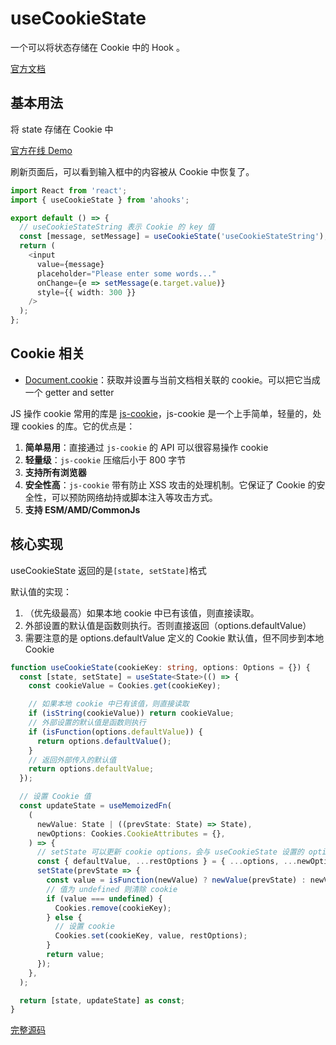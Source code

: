 # useCookieState

一个可以将状态存储在 Cookie 中的 Hook 。

[官方文档](https://ahooks.js.org/zh-CN/hooks/use-cookie-state)

## 基本用法

将 state 存储在 Cookie 中

[官方在线 Demo](https://ahooks.js.org/~demos/usecookiestate-demo1/)

刷新页面后，可以看到输入框中的内容被从 Cookie 中恢复了。

```ts
import React from 'react';
import { useCookieState } from 'ahooks';

export default () => {
  // useCookieStateString 表示 Cookie 的 key 值
  const [message, setMessage] = useCookieState('useCookieStateString');
  return (
    <input
      value={message}
      placeholder="Please enter some words..."
      onChange={e => setMessage(e.target.value)}
      style={{ width: 300 }}
    />
  );
};
```

## Cookie 相关

- [Document.cookie](https://developer.mozilla.org/zh-CN/docs/Web/API/Document/cookie)：获取并设置与当前文档相关联的 cookie。可以把它当成一个 getter and setter

JS 操作 cookie 常用的库是 [js-cookie](https://www.npmjs.com/package/js-cookie)，js-cookie 是一个上手简单，轻量的，处理 cookies 的库。它的优点是：

1. **简单易用**：直接通过 `js-cookie` 的 API 可以很容易操作 cookie
2. **轻量级**：`js-cookie` 压缩后小于 800 字节
3. **支持所有浏览器**
4. **安全性高**：`js-cookie` 带有防止 XSS 攻击的处理机制。它保证了 Cookie 的安全性，可以预防网络劫持或脚本注入等攻击方式。
5. **支持 ESM/AMD/CommonJs**

## 核心实现

useCookieState 返回的是`[state, setState]`格式

默认值的实现：

1. （优先级最高）如果本地 cookie 中已有该值，则直接读取。
2. 外部设置的默认值是函数则执行。否则直接返回（options.defaultValue）
3. 需要注意的是 options.defaultValue 定义的 Cookie 默认值，但不同步到本地 Cookie

```ts
function useCookieState(cookieKey: string, options: Options = {}) {
  const [state, setState] = useState<State>(() => {
    const cookieValue = Cookies.get(cookieKey);

    // 如果本地 cookie 中已有该值，则直接读取
    if (isString(cookieValue)) return cookieValue;
    // 外部设置的默认值是函数则执行
    if (isFunction(options.defaultValue)) {
      return options.defaultValue();
    }
    // 返回外部传入的默认值
    return options.defaultValue;
  });

  // 设置 Cookie 值
  const updateState = useMemoizedFn(
    (
      newValue: State | ((prevState: State) => State),
      newOptions: Cookies.CookieAttributes = {},
    ) => {
      // setState 可以更新 cookie options，会与 useCookieState 设置的 options 进行 merge 操作。
      const { defaultValue, ...restOptions } = { ...options, ...newOptions };
      setState(prevState => {
        const value = isFunction(newValue) ? newValue(prevState) : newValue;
        // 值为 undefined 则清除 cookie
        if (value === undefined) {
          Cookies.remove(cookieKey);
        } else {
          // 设置 cookie
          Cookies.set(cookieKey, value, restOptions);
        }
        return value;
      });
    },
  );

  return [state, updateState] as const;
}
```

[完整源码](https://github.com/alibaba/hooks/blob/v3.7.4/packages/hooks/src/useCookieState/index.ts)
